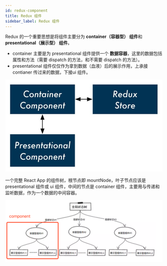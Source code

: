 ```yaml
---
id: redux-component
title: Redux 组件
sidebar_label: Redux 组件
---
```


Redux 的一个重要思想是将组件主要分为 **container（容器型） 组件**和 **presentational（展示型） 组件**。

* container 主要是为 presentational 组件提供一个 **数据容器**，这里的数据包括属性和方法（需要 dispatch 的方法，和不需要 dispatch 的方法）。
* presentational 组件仅仅作为拿到数据（血液）后的展示作用，上承接 contianer 传过来的数据，下接ui 组件。

![Redux 组件与 Store 的关系](https://raw.githubusercontent.com/ThinkBucket/oss/master/qqPz4e.jpg)

一个完整 React App 的组件树，根节点即 mountNode，叶子节点应该是 presentational 组件或 ui 组件，中间的节点是 container 组件，主要用与传递和监听数据，作为一个数据的中间容器。

![Redux 组件树](https://raw.githubusercontent.com/ThinkBucket/oss/master/pasted-image-0.png)
